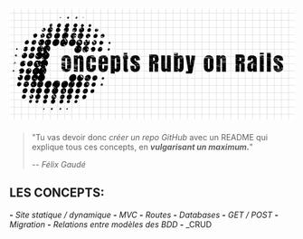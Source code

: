 ![GitHub Logo](logo/logoconcepts.png)
----------
> "Tu vas devoir donc *créer un repo GitHub* avec un README qui explique tous ces concepts, en **_vulgarisant un maximum._**"
>
> -- *Félix Gaudé*

## LES CONCEPTS:
 **-** _Site statique / dynamique_
 **-** _MVC_
 **-** _Routes_
 **-** _Databases_
 **-** _GET / POST_
 **-** _Migration_
 **-** _Relations entre modèles des BDD_
 **-** _CRUD
